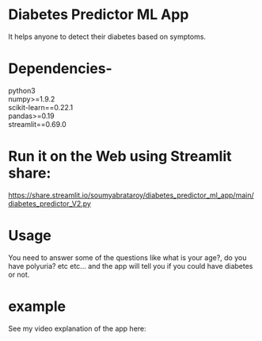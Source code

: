 # Diabetes Predictor ML App
It helps anyone to detect their diabetes based on symptoms.

# Dependencies-
python3<br> 
numpy>=1.9.2 <br>
scikit-learn==0.22.1<br>
pandas>=0.19<br>
streamlit==0.69.0<br> 

# Run it on the Web using Streamlit share:
https://share.streamlit.io/soumyabrataroy/diabetes_predictor_ml_app/main/diabetes_predictor_V2.py

# Usage
You need to answer some of the questions like what is your age?, do you have polyuria? etc etc... and the app will tell you if you could have diabetes or not.

# example
See my video explanation of the app here:
